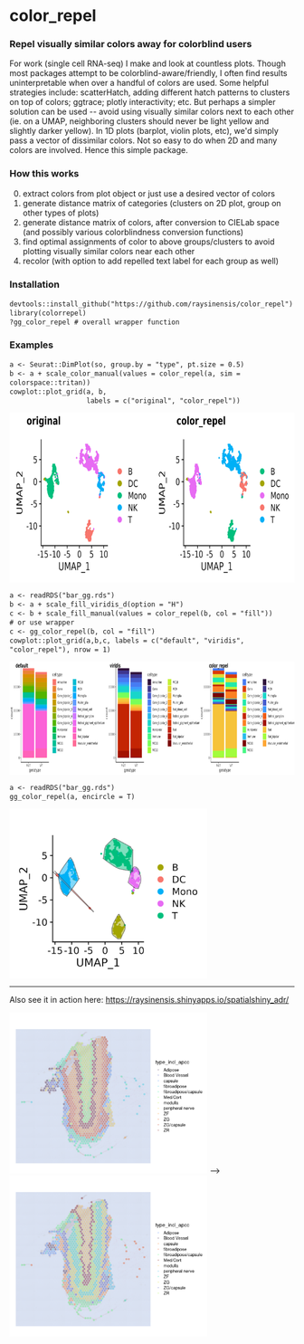 # color_repel

### Repel visually similar colors away for colorblind users

For work (single cell RNA-seq) I make and look at countless plots. Though most packages attempt to be colorblind-aware/friendly, I often find results uninterpretable when over a handful of colors are used. Some helpful strategies include: scatterHatch, adding different hatch patterns to clusters on top of colors; ggtrace; plotly interactivity; etc. But perhaps a simpler solution can be used -- avoid using visually similar colors next to each other (ie. on a UMAP, neighboring clusters should never be light yellow and slightly darker yellow). In 1D plots (barplot, violin plots, etc), we'd simply pass a vector of dissimilar colors. Not so easy to do when 2D and many colors are involved. Hence this simple package.

### How this works

0. extract colors from plot object or just use a desired vector of colors
1. generate distance matrix of categories (clusters on 2D plot, group on other types of plots)
2. generate distance matrix of colors, after conversion to CIELab space (and possibly various colorblindness conversion functions)
3. find optimal assignments of color to above groups/clusters to avoid plotting visually similar colors near each other
4. recolor (with option to add repelled text label for each group as well)

### Installation

```
devtools::install_github("https://github.com/raysinensis/color_repel")
library(colorrepel)
?gg_color_repel # overall wrapper function
```

### Examples

```
a <- Seurat::DimPlot(so, group.by = "type", pt.size = 0.5)
b <- a + scale_color_manual(values = color_repel(a, sim = colorspace::tritan))
cowplot::plot_grid(a, b, 
                   labels = c("original", "color_repel"))
```

<img align="center" width="700" height="300" src="inst/scRNAseqUMAP_example.png">

```
a <- readRDS("bar_gg.rds")
b <- a + scale_fill_viridis_d(option = "H")
c <- b + scale_fill_manual(values = color_repel(b, col = "fill"))
# or use wrapper
c <- gg_color_repel(b, col = "fill")
cowplot::plot_grid(a,b,c, labels = c("default", "viridis", "color_repel"), nrow = 1)
```

<img align="center" width="900" height="200" src="inst/stackbar_example.png">

```
a <- readRDS("bar_gg.rds")
gg_color_repel(a, encircle = T)
```

<img align="center" width="350" height="300" src="inst/scRNAseqUMAP_encircle.png">

---------------

Also see it in action here: https://raysinensis.shinyapps.io/spatialshiny_adr/

<img width="350" height="285" src="inst/adr1.png">  -->  <img width="350" height="285" src="inst/adr2.png">
